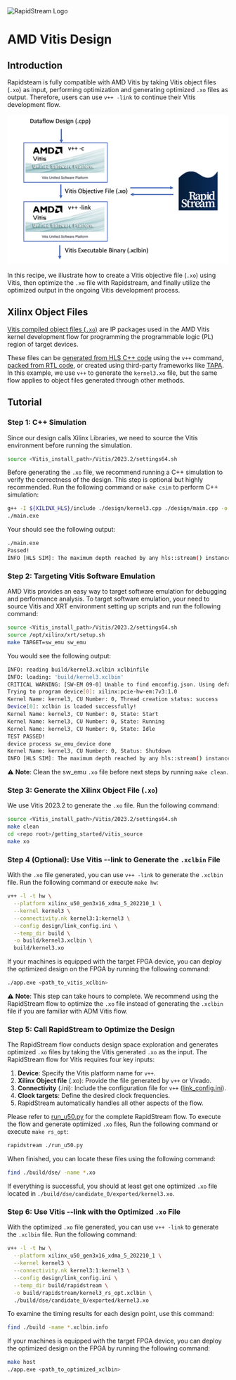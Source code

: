 <!--
Copyright (c) 2024 RapidStream Design Automation, Inc. and contributors.  All rights reserved.
The contributor(s) of this file has/have agreed to the RapidStream Contributor License Agreement.
-->

<img src="https://imagedelivery.net/AU8IzMTGgpVmEBfwPILIgw/1b565657-df33-41f9-f29e-0d539743e700/128" width="64px" alt="RapidStream Logo" />

# AMD Vitis Design

## Introduction

Rapidsteam is fully compatible with AMD Vitis by taking Vitis object files (`.xo`) as input, performing optimization and generating optimized `.xo` files as output. Therefore, users can use `v++ -link` to continue their Vitis development flow.

<img src="../../../getting_started/img/rapidsteram_xo.png" width="600" alt="RapidStream Flow">

In this recipe, we illustrate how to create a Vitis objective file (`.xo`) using Vitis, then optimize the `.xo` file with Rapidstream, and finally utilize the optimized output in the ongoing Vitis development process.


## Xilinx Object Files

[Vitis compiled object files (`.xo`)](https://docs.amd.com/r/en-US/ug1393-vitis-application-acceleration/Design-Topology) are IP packages used in the AMD Vitis kernel development flow for programming the programmable logic (PL) region of target devices.

These files can be [generated from HLS C++ code](https://docs.amd.com/r/en-US/ug1393-vitis-application-acceleration/Developing-PL-Kernels-using-C) using the `v++` command, [packed from RTL code](https://docs.amd.com/r/en-US/ug1393-vitis-application-acceleration/RTL-Kernel-Development-Flow), or created using third-party frameworks like [TAPA](https://github.com/UCLA-VAST/tapa). In this example, we use `v++` to generate the `kernel3.xo` file, but the same flow applies to object files generated through other methods.

## Tutorial

### Step 1: C++ Simulation

Since our
design calls Xilinx Libraries, we need to source the Vitis environment before running the simulation.

```bash
source <Vitis_install_path>/Vitis/2023.2/settings64.sh
```

Before generating the `.xo` file, we recommend running a C++ simulation to verify the correctness of the design. This step is optional but highly recommended. Run the following command or `make csim` to perform C++ simulation:

```bash
g++ -I ${XILINX_HLS}/include ./design/kernel3.cpp ./design/main.cpp -o main.exe
./main.exe
```

Your should see the following output:

```bash
./main.exe
Passed!
INFO [HLS SIM]: The maximum depth reached by any hls::stream() instance in the design is 32768
```

### Step 2: Targeting Vitis Software Emulation

AMD Vitis provides an easy way to target software emulation for debugging and performance analysis. To target software emulation, your need to source Vitis and XRT environment setting up scripts and run the following command:

```bash
source <Vitis_install_path>/Vitis/2023.2/settings64.sh
source /opt/xilinx/xrt/setup.sh
make TARGET=sw_emu sw_emu
```

You would see the following output:

```bash
INFO: reading build/kernel3.xclbin xclbinfile
INFO: loading: 'build/kernel3.xclbin'
CRITICAL WARNING: [SW-EM 09-0] Unable to find emconfig.json. Using default device "xilinx:pcie-hw-em:7v3:1.0"
Trying to program device[0]: xilinx:pcie-hw-em:7v3:1.0
Kernel Name: kernel3, CU Number: 0, Thread creation status: success
Device[0]: xclbin is loaded successfully!
Kernel Name: kernel3, CU Number: 0, State: Start
Kernel Name: kernel3, CU Number: 0, State: Running
Kernel Name: kernel3, CU Number: 0, State: Idle
TEST PASSED!
device process sw_emu_device done
Kernel Name: kernel3, CU Number: 0, Status: Shutdown
INFO [HLS SIM]: The maximum depth reached by any hls::stream() instance in the design is 32768
```

:warning: **Note**: Clean the sw_emu `.xo` file before next steps by running `make clean`.

### Step 3: Generate the Xilinx Object File (`.xo`)

We use Vitis 2023.2 to generate the `.xo` file. Run the following command:

```bash
source <Vitis_install_path>/Vitis/2023.2/settings64.sh
make clean
cd <repo root>/getting_started/vitis_source
make xo
```

### Step 4 (Optional): Use Vitis --link to Generate the `.xclbin` File

With the `.xo` file generated, you can use `v++ -link` to generate the `.xclbin` file. Run the following command or execute `make hw`:

```bash
v++ -l -t hw \
  --platform xilinx_u50_gen3x16_xdma_5_202210_1 \
  --kernel kernel3 \
  --connectivity.nk kernel3:1:kernel3 \
  --config design/link_config.ini \
  --temp_dir build \
  -o build/kernel3.xclbin \
  build/kernel3.xo
```

If your machines is equipped with the target FPGA device, you can deploy the optimized design on the FPGA by running the following command:

```bash
./app.exe <path_to_vitis_xclbin>
```

:warning: **Note**: This step can take hours to complete. We recommend using the RapidStream flow to optimize the `.xo` file instead of generating the `.xclbin` file if you are familiar with ADM Vitis flow.


### Step 5: Call RapidStream to Optimize the Design

The RapidStream flow conducts design space exploration and generates optimized `.xo` files by taking the Vitis generated `.xo` as the input. The RapidStream flow for Vitis requires four key inputs:

1. **Device**: Specify the Vitis platform name for `v++`.
2. **Xilinx Object file** (.xo): Provide the file generated by `v++` or Vivado.
3. **Connectivity** (.ini): Include the configuration file for `v++` ([link_config.ini](./design/link_config.ini)).
4. **Clock targets**: Define the desired clock frequencies.
5. RapidStream automatically handles all other aspects of the flow.

Please refer to [run_u50.py](./run_u50.py) for the complete RapidStream flow.
To execute the flow and generate optimized `.xo` files,
Run the following command or execute `make rs_opt`:

```bash
rapidstream ./run_u50.py
```

When finished, you can locate these files using the following command:

```bash
find ./build/dse/ -name *.xo
```

If everything is successful, you should at least get one optimized `.xo` file located in `./build/dse/candidate_0/exported/kernel3.xo`.


### Step 6: Use Vitis --link with the Optimized `.xo` File

With the optimized `.xo` file generated, you can use `v++ -link` to generate the `.xclbin` file. Run the following command:

```bash
v++ -l -t hw \
  --platform xilinx_u50_gen3x16_xdma_5_202210_1 \
  --kernel kernel3 \
  --connectivity.nk kernel3:1:kernel3 \
  --config design/link_config.ini \
  --temp_dir build/rapidstream \
  -o build/rapidstream/kernel3_rs_opt.xclbin \
  ./build/dse/candidate_0/exported/kernel3.xo
```


To examine the timing results for each design point, use this command:

```bash
find ./build -name *.xclbin.info
```



If your machines is equipped with the target FPGA device, you can deploy the optimized design on the FPGA by running the following command:

```bash
make host
./app.exe <path_to_optimized_xclbin>
```

